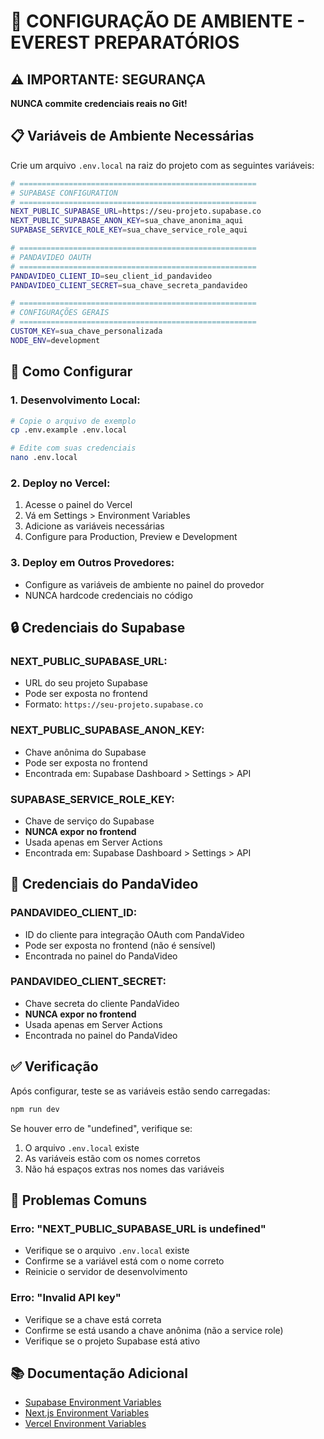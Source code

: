 # 🔐 CONFIGURAÇÃO DE AMBIENTE - EVEREST PREPARATÓRIOS

## ⚠️ IMPORTANTE: SEGURANÇA

**NUNCA commite credenciais reais no Git!**

## 📋 Variáveis de Ambiente Necessárias

Crie um arquivo `.env.local` na raiz do projeto com as seguintes variáveis:

```bash
# =====================================================
# SUPABASE CONFIGURATION
# =====================================================
NEXT_PUBLIC_SUPABASE_URL=https://seu-projeto.supabase.co
NEXT_PUBLIC_SUPABASE_ANON_KEY=sua_chave_anonima_aqui
SUPABASE_SERVICE_ROLE_KEY=sua_chave_service_role_aqui

# =====================================================
# PANDAVIDEO OAUTH
# =====================================================
PANDAVIDEO_CLIENT_ID=seu_client_id_pandavideo
PANDAVIDEO_CLIENT_SECRET=sua_chave_secreta_pandavideo

# =====================================================
# CONFIGURAÇÕES GERAIS
# =====================================================
CUSTOM_KEY=sua_chave_personalizada
NODE_ENV=development
```

## 🚀 Como Configurar

### 1. **Desenvolvimento Local:**
```bash
# Copie o arquivo de exemplo
cp .env.example .env.local

# Edite com suas credenciais
nano .env.local
```

### 2. **Deploy no Vercel:**
1. Acesse o painel do Vercel
2. Vá em Settings > Environment Variables
3. Adicione as variáveis necessárias
4. Configure para Production, Preview e Development

### 3. **Deploy em Outros Provedores:**
- Configure as variáveis de ambiente no painel do provedor
- NUNCA hardcode credenciais no código

## 🔒 Credenciais do Supabase

### **NEXT_PUBLIC_SUPABASE_URL:**
- URL do seu projeto Supabase
- Pode ser exposta no frontend
- Formato: `https://seu-projeto.supabase.co`

### **NEXT_PUBLIC_SUPABASE_ANON_KEY:**
- Chave anônima do Supabase
- Pode ser exposta no frontend
- Encontrada em: Supabase Dashboard > Settings > API

### **SUPABASE_SERVICE_ROLE_KEY:**
- Chave de serviço do Supabase
- **NUNCA expor no frontend**
- Usada apenas em Server Actions
- Encontrada em: Supabase Dashboard > Settings > API

## 🎥 Credenciais do PandaVideo

### **PANDAVIDEO_CLIENT_ID:**
- ID do cliente para integração OAuth com PandaVideo
- Pode ser exposta no frontend (não é sensível)
- Encontrada no painel do PandaVideo

### **PANDAVIDEO_CLIENT_SECRET:**
- Chave secreta do cliente PandaVideo
- **NUNCA expor no frontend**
- Usada apenas em Server Actions
- Encontrada no painel do PandaVideo

## ✅ Verificação

Após configurar, teste se as variáveis estão sendo carregadas:

```bash
npm run dev
```

Se houver erro de "undefined", verifique se:
1. O arquivo `.env.local` existe
2. As variáveis estão com os nomes corretos
3. Não há espaços extras nos nomes das variáveis

## 🚨 Problemas Comuns

### **Erro: "NEXT_PUBLIC_SUPABASE_URL is undefined"**
- Verifique se o arquivo `.env.local` existe
- Confirme se a variável está com o nome correto
- Reinicie o servidor de desenvolvimento

### **Erro: "Invalid API key"**
- Verifique se a chave está correta
- Confirme se está usando a chave anônima (não a service role)
- Verifique se o projeto Supabase está ativo

## 📚 Documentação Adicional

- [Supabase Environment Variables](https://supabase.com/docs/guides/getting-started/local-development#env-file)
- [Next.js Environment Variables](https://nextjs.org/docs/basic-features/environment-variables)
- [Vercel Environment Variables](https://vercel.com/docs/concepts/projects/environment-variables)
